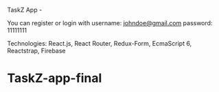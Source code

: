 TaskZ App - 



You can register or login with
username: johndoe@gmail.com
password: 11111111

Technologies:
React.js, 
React Router, 
Redux-Form, 
EcmaScript 6, 
Reactstrap, 
Firebase
# TaskZ-app-final
